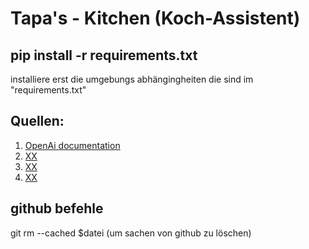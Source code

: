 # Tapa's - Kitchen (Koch-Assistent)

 ## pip install -r requirements.txt

 installiere erst die umgebungs abhängingheiten 
 die sind im "requirements.txt"


 ## Quellen:
 1. [OpenAi documentation](https://platform.openai.com/docs/api-reference/making-requests)
2. [ XX ](#verwendung)
3. [ XX](#beiträge)
4. [ XX](#lizenz)




## github befehle 
git rm --cached $datei (um sachen von github zu löschen) 